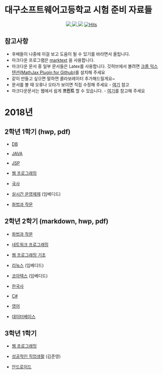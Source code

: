 # 대구소프트웨어고등학교 시험 준비 자료들

<p align="center">
  <a href="http://www.dgsw.hs.kr/index.do">
    <img src="https://img.shields.io/badge/School-%EB%8C%80%EA%B5%AC%EC%86%8C%ED%94%84%ED%8A%B8%EC%9B%A8%EC%96%B4%EA%B3%A0%EB%93%B1%ED%95%99%EA%B5%90-brightgreen.svg?longCache=true&style=flat-square">
  </a>
  <a href="https://github.com/tbvjaos510/DGSW-Exam/graphs/contributors">
    <img src="https://img.shields.io/github/contributors/tbvjaos510/DGSW-Exam.svg?longCache=true&style=flat-square">
  </a>
  <img src="https://img.shields.io/github/stars/tbvjaos510/DGSW-Exam.svg?longCache=true&style=flat-square">

  <a href="#">
    <img src="https://hitcounter.pythonanywhere.com/count/tag.svg?url=https%3A%2F%2Fgithub.com%2Ftbvjaos510%2FDGSW-Exam%2Fhit-counter" alt="Hits">
  </a>
</p>

## 참고사항

- 후배들이 나중에 이걸 보고 도움이 될 수 있기를 바라면서 올립니다.
- 마크다운 프로그램은 [marktext](https://github.com/marktext/marktext) 을 사용합니다.
- 마크다운 문서 중 일부 문서들은 Latex를 사용합니다. 깃허브에서 볼려면 [크롬 익스텐션(MathJax Plugin for Github)](https://chrome.google.com/webstore/detail/mathjax-plugin-for-github/ioemnmodlmafdkllaclgeombjnmnbima)를 설치해 주세요
- 같이 만들고 싶으면 말하면 콜라보레이터 추가해드릴게요~
- 문서를 볼 때 오류나 오타가 보이면 직접 수정해 주세요 - [여기](CONTRIBUTE.md) 참고
- 마크다운문서는 웹에서 쉽게 **프린트** 할 수 있습니다. - [여기](PRINT.md)를 참고해 주세요

# 2018년

## 2학년 1학기 (hwp, pdf)

- [DB](https://github.com/tbvjaos510/DGSW-Exam/tree/master/2%ED%95%99%EB%85%84%201%ED%95%99%EA%B8%B0%20%EA%B8%B0%EB%A7%90/DB)

- [JAVA](https://github.com/tbvjaos510/DGSW-Exam/tree/master/2%ED%95%99%EB%85%84%201%ED%95%99%EA%B8%B0%20%EA%B8%B0%EB%A7%90/java)

- [JSP](https://github.com/tbvjaos510/DGSW-Exam/tree/master/2%ED%95%99%EB%85%84%201%ED%95%99%EA%B8%B0%20%EA%B8%B0%EB%A7%90/jsp)

- [웹 프로그래밍](https://github.com/tbvjaos510/DGSW-Exam/tree/master/2%ED%95%99%EB%85%84%201%ED%95%99%EA%B8%B0%20%EA%B8%B0%EB%A7%90/web)

- [국사](https://github.com/tbvjaos510/DGSW-Exam/tree/master/2%ED%95%99%EB%85%84%201%ED%95%99%EA%B8%B0%20%EA%B8%B0%EB%A7%90/%EA%B5%AD%EC%82%AC)

- [실시간 운영체제](https://github.com/tbvjaos510/DGSW-Exam/tree/master/2%ED%95%99%EB%85%84%201%ED%95%99%EA%B8%B0%20%EA%B8%B0%EB%A7%90/%EC%8B%A4%EC%9A%B4) (임베디드)

- [화법과 작문](https://github.com/tbvjaos510/DGSW-Exam/tree/master/2%ED%95%99%EB%85%84%201%ED%95%99%EA%B8%B0%20%EA%B8%B0%EB%A7%90/%ED%99%94%EC%9E%91)

## 2학년 2학기 (markdown, hwp, pdf)

- [화법과 작문](https://github.com/tbvjaos510/DGSW-Exam/tree/master/2%ED%95%99%EB%85%84%202%ED%95%99%EA%B8%B0%20%EA%B8%B0%EB%A7%90/%ED%99%94%EC%9E%91)

- [네트워크 프로그래밍](https://github.com/tbvjaos510/DGSW-Exam/tree/master/2%ED%95%99%EB%85%84%202%ED%95%99%EA%B8%B0%20%EA%B8%B0%EB%A7%90/%EB%84%A4%ED%8A%B8%EC%9B%8C%ED%81%AC)

- [웹 프로그래밍 기초](https://github.com/tbvjaos510/DGSW-Exam/tree/master/2%ED%95%99%EB%85%84%202%ED%95%99%EA%B8%B0%20%EA%B8%B0%EB%A7%90/%EC%9B%B9%ED%94%84)

- [리눅스](https://github.com/tbvjaos510/DGSW-Exam/tree/master/2%ED%95%99%EB%85%84%202%ED%95%99%EA%B8%B0%20%EA%B8%B0%EB%A7%90/%EB%A6%AC%EB%88%85%EC%8A%88) (임베디드)

- [코아텍스](https://github.com/tbvjaos510/DGSW-Exam/tree/master/2%ED%95%99%EB%85%84%202%ED%95%99%EA%B8%B0%20%EA%B8%B0%EB%A7%90/%EC%BD%94%EC%95%84%ED%85%8D%EC%8A%A4) (임베디드)

- [한국사](https://github.com/tbvjaos510/DGSW-Exam/tree/master/2%ED%95%99%EB%85%84%202%ED%95%99%EA%B8%B0%20%EA%B8%B0%EB%A7%90/%EA%B5%AD%EC%82%AC)

- [C#](https://github.com/tbvjaos510/DGSW-Exam/tree/master/2%ED%95%99%EB%85%84%202%ED%95%99%EA%B8%B0%20%EA%B8%B0%EB%A7%90/CSharp)

- [영어](https://github.com/tbvjaos510/DGSW-Exam/tree/master/2%ED%95%99%EB%85%84%202%ED%95%99%EA%B8%B0%20%EA%B8%B0%EB%A7%90/English)

- [데이터베이스](https://github.com/tbvjaos510/DGSW-Exam/blob/master/2%ED%95%99%EB%85%84%202%ED%95%99%EA%B8%B0%20%EA%B8%B0%EB%A7%90/DB)

## 3학년 1학기

- [웹 프로그래밍](https://github.com/tbvjaos510/DGSW-Exam/blob/master/3%ED%95%99%EB%85%84%201%ED%95%99%EA%B8%B0%20%EA%B8%B0%EB%A7%90/web)

- [성공적인 직업생활](https://github.com/tbvjaos510/DGSW-Exam/blob/master/3%ED%95%99%EB%85%84%201%ED%95%99%EA%B8%B0%20%EA%B8%B0%EB%A7%90/%EC%84%B1%EC%A7%81/README.pdf) (김준영)

- [안드로이드](https://github.com/tbvjaos510/DGSW-Exam/blob/master/3%ED%95%99%EB%85%84%201%ED%95%99%EA%B8%B0%20%EA%B8%B0%EB%A7%90/android)
